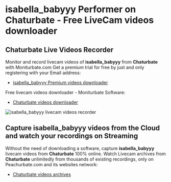 # isabella_babyyy Performer on Chaturbate - Free LiveCam videos downloader

## Chaturbate Live Videos Recorder

Monitor and record livecam videos of **isabella_babyyy** from **Chaturbate** with Moniturbate.com
Get a premium trial for free by just and only registering with your Email address:
* [isabella_babyyy Premium videos downloader](https://moniturbate.com/request-demo-licence-key.html)

Free livecam videos downloader - Moniturbate Software:
* [Chaturbate videos downloader](https://moniturbate.com/moniturbate-download-software.html)

![isabella_babyyy livecam videos recorder](https://peachurnet.com/templates/moniturbate-software.png)


## Capture isabella_babyyy videos from the Cloud and watch your recordings on Streaming

Without the need of downloading a software, capture **isabella_babyyy** livecam videos from **Chaturbate** 100% online.
Watch Livecam archives from **Chaturbate** unlimitedly from thousands of existing recordings, only on Peachurbate.com and its websites network:
* [Chaturbate videos archives](https://peachurnet.com/)